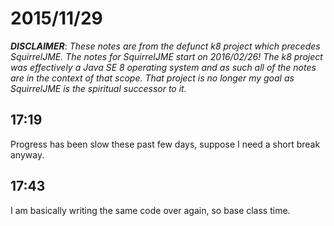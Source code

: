 # 2015/11/29

***DISCLAIMER***: _These notes are from the defunct k8 project which_
_precedes SquirrelJME. The notes for SquirrelJME start on 2016/02/26!_
_The k8 project was effectively a Java SE 8 operating system and as such_
_all of the notes are in the context of that scope. That project is no_
_longer my goal as SquirrelJME is the spiritual successor to it._

## 17:19

Progress has been slow these past few days, suppose I need a short break
anyway.

## 17:43

I am basically writing the same code over again, so base class time.

